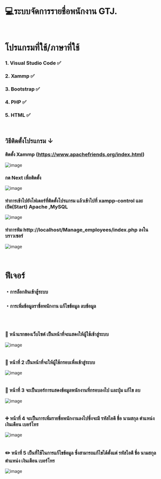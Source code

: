 #  💻ระบบจัดการรายชื่อพนักงาน GTJ.
<br>

# โปรแกรมที่ใช้/ภาษาที่ใช้
### 1. Visual Studio Code ✅
### 2. Xammp ✅
### 3. Bootstrap ✅
### 4. PHP ✅
### 5. HTML ✅


<br>

## วิธีติดตั้งโปรแกรม ↓

### ติดตั้ง Xammp (https://www.apachefriends.org/index.html)
![image](https://github.com/user-attachments/assets/51beb9ec-e1d3-43b5-89cb-10d9a99b7452)
### กด Next เพื่อติดตั้ง
![image](https://github.com/user-attachments/assets/4bb26371-88ec-4a7e-9331-f6a6ec2e61cd)
### ทำการเข้าไปยังโฟเดอร์ที่ติดตั้งโปรแกรม แล้วเข้าไปที่ xampp-control และเปิด(Start) Apache ,MySQL
![image](https://github.com/user-attachments/assets/37ce7269-0b5f-40dd-bea6-df7dd02c7a61)
### ทำการพิม http://localhost/Manage_employees/index.php ลงในบราวเซอร์
![image](https://github.com/user-attachments/assets/606415b4-86dd-4b2a-8512-cc842a3f1567)

<br>

# ฟีเจอร์
### ・การล็อกอินเข้าสู้ระบบ
### ・การเพิ่มข้อมูลราชื่อพนักงาน แก้ไขข้อมูล ลบข้อมูล

<br>

#
### 📱 หน้าแรกของเว็บไซต์ เป็นหน้าที่จะแสดงให้ผู้ใช้เข้าสู่ระบบ
![image](https://github.com/user-attachments/assets/0be02a5e-55fd-4a43-b5cb-fff81c1f3420)
# 

### 🔐 หน้าที่ 2 เป็นหน้าที่จะให้ผู้ใช้กรอบเพื่อเข้าสู่ระบบ
![image](https://github.com/user-attachments/assets/4a293593-d7d6-4e8b-83e0-cf0c71af7d21)

#

### 📝 หน้าที่ 3 จะเป็นบอร์การแสดงข้อมูลพนักงานที่กรอบลงไป และปุ่ม แก้ไข ลบ 
![image](https://github.com/user-attachments/assets/d1a218b3-fde7-4295-8deb-4f611be9e100)

#

### ➕ หน้าที่ 4 จะเป็นการเพิ่มรายชื่อพนักงานลงไปซึ่งจะมี รหัสไอดี ชื่อ นามสกุล ตำแหน่ง เงินเดือน เบอร์โทร
![image](https://github.com/user-attachments/assets/d5c69291-83ba-4d70-85db-fbadc2c1a6f0)

#

### ✏️ หน้าที่ 5 เป็นที่ใช้ในการแก้ไขข้อมูล ซึ่งสามารถแก้ไขได้ตั้งแต่ รหัสไอดี ชื่อ นามสกุล ตำแหน่ง เงินเดือน เบอร์โทร
![image](https://github.com/user-attachments/assets/ee8a9c44-335d-4613-ae8a-2371ccb2fd7b)

#
